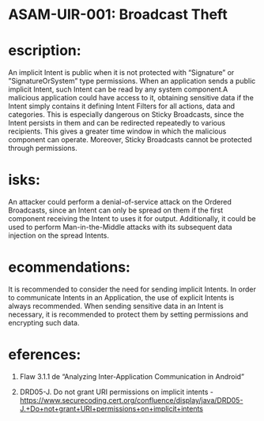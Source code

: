 
# ASAM-UIR-001: Broadcast Theft

#  escription:
An implicit Intent is public when it is not protected with “Signature” or ”SignatureOrSystem” type permissions. When an application sends a public implicit Intent, such Intent can be read by any system component.A malicious application could have access to it, obtaining sensitive data if the Intent simply contains it defining Intent Filters for all actions, data and categories. This is especially dangerous on Sticky Broadcasts, since the Intent persists in them and can be redirected repeatedly to various recipients. This gives a greater time window in which the malicious component can operate. Moreover, Sticky Broadcasts cannot be protected through permissions.

#  isks:
An attacker could perform a denial-of-service attack on the Ordered Broadcasts, since an Intent can only be spread on them if the first component receiving the Intent to uses it for output. Additionally, it could be used to perform Man-in-the-Middle attacks with its subsequent data injection on the spread Intents.

#  ecommendations:
It is recommended to consider the need for sending implicit Intents. In order to communicate Intents in an Application, the use of explicit Intents is always recommended. When sending sensitive data in an Intent is necessary, it is recommended to protect them by setting permissions and encrypting such data.

#  eferences:
1. Flaw 3.1.1 de “Analyzing Inter-Application Communication in Android”

2. DRD05-J. Do not grant URI permissions on implicit intents - https://www.securecoding.cert.org/confluence/display/java/DRD05-J.+Do+not+grant+URI+permissions+on+implicit+intents
